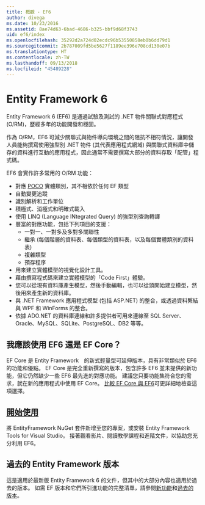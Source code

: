 ```yaml
---
title: 概觀 - EF6
author: divega
ms.date: 10/23/2016
ms.assetid: 8ae74d63-6bad-4686-b325-bbf9d68f3743
uid: ef6/index
ms.openlocfilehash: 35292d2a724d02ecdc96b53550858eb0b6dd79d1
ms.sourcegitcommit: 2b787009fd5be5627f1189ee396e708cd130e07b
ms.translationtype: HT
ms.contentlocale: zh-TW
ms.lasthandoff: 09/13/2018
ms.locfileid: "45489228"
---
```

# <a name="entity-framework-6"></a>Entity Framework 6
Entity Framework 6 (EF6) 是通過試驗及測試的 .NET 物件關聯式對應程式 (O/RM)，歷經多年的功能開發和穩固。

作為 O/RM，EF6 可減少關聯式與物件導向環境之間的阻抗不相符情況，讓開發人員能夠撰寫使用強型別 .NET 物件 (其代表應用程式網域) 與關聯式資料庫中儲存的資料進行互動的應用程式，因此通常不需要撰寫大部分的資料存取「配管」程式碼。

EF6 會實作許多常用的 O/RM 功能：
- 對應 [POCO](~/ef6/resources/glossary.md#poco) 實體類別，其不相依於任何 EF 類型
- 自動變更追蹤
- 識別解析和工作單位
- 積極式、消極式和明確式載入
- 使用 LINQ (Language INtegrated Query) 的強型別查詢轉譯
- 豐富的對應功能，包括下列項目的支援：
  - 一對一、一對多及多對多關聯性
  - 繼承 (每個階層的資料表、每個類型的資料表，以及每個實體類別的資料表)
  - 複雜類型
  - 預存程序
- 用來建立實體模型的視覺化設計工具。
- 藉由撰寫程式碼來建立實體模型的「Code First」體驗。
- 您可以從現有資料庫產生模型，然後手動編輯，也可以從頭開始建立模型，然後用來產生新的資料庫。
- 與 .NET Framework 應用程式模型 (包括 ASP.NET) 的整合，或透過資料繫結與 WPF 和 WinForms 的整合。
- 依據 ADO.NET 的資料庫連線和許多提供者可用來連線至 SQL Server、Oracle、MySQL、SQLite、PostgreSQL、DB2 等等。

## <a name="should-i-use-ef6-or-ef-core"></a>我應該使用 EF6 還是 EF Core？

EF Core 是 Entity Framework　的新式輕量型可延伸版本，具有非常類似於 EF6 的功能和優點。
EF Core 是完全重新撰寫的版本，包含許多 EF6 並未提供的新功能，但它仍然缺少一些 EF6 最先進的對應功能。
建議您只要功能集符合您的需求，就在新的應用程式中使用 EF Core。
[比較 EF Core 與 EF6](xref:efcore-and-ef6/index)可更詳細地檢查這項選擇。

## <a name="get-startedef6get-startedmd"></a>[開始使用](~/ef6/get-started.md)

將 EntityFramework NuGet 套件新增至您的專案，或安裝 Entity Framework Tools for Visual Studio。 接著觀看影片、閱讀教學課程和進階文件，以協助您充分利用 EF6。

## <a name="past-entity-framework-versions"></a>過去的 Entity Framework 版本

這是適用於最新版 Entity Framework 6 的文件，但其中的大部分內容也適用於過去的版本。
如需 EF 版本和它們所引進功能的完整清單，請參閱[新功能](~/ef6/what-is-new/index.md)和[過去的版本](~/ef6/what-is-new/past-releases.md)。
